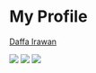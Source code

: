 # My Profile
[Daffa Irawan](https://dafira.one)

<!-- Here are some ideas to get you started:

- 🔭 I’m currently working on nothing
- 🌱 I’m currently learning something
- 👯 I’m looking to collaborate on ...
- 🤔 I’m looking for help with ...
- 💬 Ask me about nothing
- 📫 How to reach me: ...
- 😄 Pronouns: try/me
- ⚡ Fun fact: not fun
 -->
<a href="https://facebook.com/dafiraone" target="_blank"><img src="https://img.shields.io/badge/Facebook-1877F2?style=for-the-badge&logo=facebook&logoColor=white"/></a>
<a href="https://twitter.com/dafiraone" target="_blank"><img src="https://img.shields.io/badge/GitHub-100000?style=for-the-badge&logo=github&logoColor=white"/></a>
<a href="https://instagram.com/dafiraone" target="_blank"><img src="https://img.shields.io/badge/Instagram-E4405F?style=for-the-badge&logo=instagram&logoColor=white"/></a>
